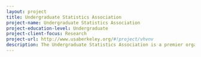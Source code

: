 ```yaml
---
layout: project 
title: Undergraduate Statistics Association
project-name: Undergraduate Statistics Association
project-education-level: Undergraduate
project-client-focus: Research
project-url: http://www.usaberkeley.org/#!project/vhvnv
description: The Undergraduate Statistics Association is a premier organization at UC Berkeley that stimulates its members' interests in Statistics and facilitates their further development in a statistics career. Each semester we work on a diverse slate of projects. From analyzing city traffic data to surveying Cal Undergraduates, our members become experienced data collectors, data mungers, data modelers, data visualizers, and data presenters. We bring skill sets from academia and the workforce to tackle any kind of challenge. More importantly, we come together as a team to learn from each other and collaborate together.
---
```

